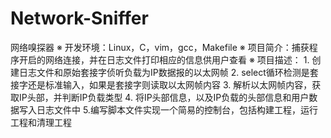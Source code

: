 # Network-Sniffer
网络嗅探器
※ 开发环境：Linux，C，vim，gcc，Makefile
※ 项目简介：捕获程序开启的网络连接，并在日志文件打印相应的信息供用户查看
※ 项目描述：
	1. 创建日志文件和原始套接字侦听负载为IP数据报的以太网帧
	2. select循环检测是套接字还是标准输入，如果是套接字则读取以太网帧内容
  3. 解析以太网帧内容，获取IP头部，并判断IP负载类型
  4. 将IP头部信息，以及IP负载的头部信息和用户数据写入日志文件中
  5.编写脚本文件实现一个简易的控制台，包括构建工程，运行工程和清理工程
